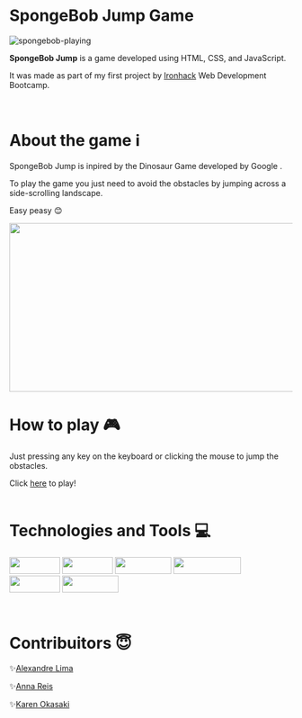 # SpongeBob Jump Game
![spongebob-playing](https://user-images.githubusercontent.com/80928578/174189768-4472a0f9-9bdf-4e8d-830d-8535ba60cc36.gif)
<p><strong>SpongeBob Jump</strong> is a game developed using HTML, CSS, and JavaScript.</p>
<p>It was made as part of my first project by  <a href="https://www.ironhack.com/en" target="_blank">Ironhack</a> Web Development Bootcamp.</p>
<br>

# About the game ℹ 
<p>SpongeBob Jump is inpired by the Dinosaur Game developed by Google .</p>
<p>To play the game you just need to avoid the obstacles by jumping across a side-scrolling landscape.</p>
<p>Easy peasy 😊</p>
  
  <img src="https://user-images.githubusercontent.com/80928578/174191211-89077cbf-4351-40dd-8339-675acd557787.png" width="850" height="300" />
  <br>
  
 # How to play 🎮
  Just pressing any key on the keyboard or clicking the mouse to jump the obstacles.
  
  Click <a href="https://flaviahotts.github.io/game-project/" target="_blank">here</a> to play!
  <br><br>
  
  
  
  # Technologies and Tools 💻  
  <p float="left">      
  <img src="https://img.shields.io/badge/HTML5-E34F26?style=for-the-badge&logo=html5&logoColor=white" width="90" height="30" />           
  <img src="https://img.shields.io/badge/CSS3-1572B6?style=for-the-badge&logo=css3&logoColor=white" width="90" height="30" />
  <img src="https://img.shields.io/badge/JavaScript-F7DF1E?style=for-the-badge&logo=javascript&logoColor=black" width="100" height="30" />
  <img src="https://img.shields.io/badge/Visual_Studio_Code-0078D4?style=for-the-badge&logo=visual%20studio%20code&logoColor=white" width="120" height="30" /> 
  <img src="https://img.shields.io/badge/Slack-4A154B?style=for-the-badge&logo=slack&logoColor=white" width="90" height="30" />           
  <img src="https://img.shields.io/badge/Zoom-2D8CFF?style=for-the-badge&logo=zoom&logoColor=white" width="100" height="30" />
</p>
<br>

# Contribuitors 😇

<p>✨<a href="https://github.com/alexandreatlima" target="_blank">Alexandre Lima</a></p>
<p>✨<a href="https://github.com/AnnaRe1s" target="_blank">Anna Reis</a></p>
<p>✨<a href="https://github.com/karenokasaki" target="_blank">Karen Okasaki</a></p>

  
  
  
  
  
  
  

